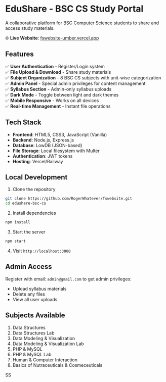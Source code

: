 # EduShare - BSC CS Study Portal

A collaborative platform for BSC Computer Science students to share and access study materials.

🌐 **Live Website**: [fswebsite-umber.vercel.app ](https://fswebsite-umber.vercel.app/)

## Features

✅ **User Authentication** - Register/Login system  
✅ **File Upload & Download** - Share study materials  
✅ **Subject Organization** - 8 BSC CS subjects with unit-wise categorization  
✅ **Admin Panel** - Special admin privileges for content management  
✅ **Syllabus Section** - Admin-only syllabus uploads  
✅ **Dark Mode** - Toggle between light and dark themes  
✅ **Mobile Responsive** - Works on all devices  
✅ **Real-time Management** - Instant file operations  

## Tech Stack

- **Frontend**: HTML5, CSS3, JavaScript (Vanilla)
- **Backend**: Node.js, Express.js
- **Database**: LowDB (JSON-based)
- **File Storage**: Local filesystem with Multer
- **Authentication**: JWT tokens
- **Hosting**: Vercel/Railway

## Local Development

1. Clone the repository
```bash
git clone https://github.com/RogerWhatever/fswebsite.git
cd edushare-bsc-cs
```

2. Install dependencies
```bash
npm install
```

3. Start the server
```bash
npm start
```

4. Visit `http://localhost:3000`

## Admin Access

Register with email: `admin@gmail.com` to get admin privileges:
- Upload syllabus materials
- Delete any files
- View all user uploads

## Subjects Available

1. Data Structures
2. Data Structures Lab
3. Data Modeling & Visualization
4. Data Modeling & Visualization Lab
5. PHP & MySQL
6. PHP & MySQL Lab
7. Human & Computer Interaction
8. Basics of Nutraceuticals & Cosmeceuticals

SS